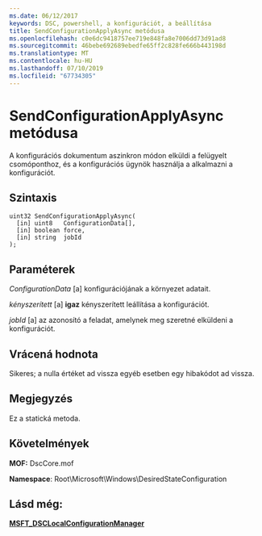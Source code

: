 ```yaml
---
ms.date: 06/12/2017
keywords: DSC, powershell, a konfigurációt, a beállítása
title: SendConfigurationApplyAsync metódusa
ms.openlocfilehash: c0e6dc9418757ee719e848fa8e7006dd73d91ad8
ms.sourcegitcommit: 46bebe692689ebedfe65ff2c828fe666b443198d
ms.translationtype: MT
ms.contentlocale: hu-HU
ms.lasthandoff: 07/10/2019
ms.locfileid: "67734305"
---
```

# <a name="sendconfigurationapplyasync-method"></a>SendConfigurationApplyAsync metódusa

A konfigurációs dokumentum aszinkron módon elküldi a felügyelt csomóponthoz, és a konfigurációs ügynök használja a alkalmazni a konfigurációt.

## <a name="syntax"></a>Szintaxis

```mof
uint32 SendConfigurationApplyAsync(
  [in] uint8   ConfigurationData[],
  [in] boolean force,
  [in] string  jobId
);
```

## <a name="parameters"></a>Paraméterek

*ConfigurationData* \[a\] konfigurációjának a környezet adatait.

*kényszerített* \[a\] **igaz** kényszerített leállítása a konfigurációt.

*jobId* \[a\] az azonosító a feladat, amelynek meg szeretné elküldeni a konfigurációt.

## <a name="return-value"></a>Vrácená hodnota

Sikeres; a nulla értéket ad vissza egyéb esetben egy hibakódot ad vissza.

## <a name="remarks"></a>Megjegyzés

Ez a statická metoda.

## <a name="requirements"></a>Követelmények

**MOF:** DscCore.mof

**Namespace**: Root\Microsoft\Windows\DesiredStateConfiguration

## <a name="see-also"></a>Lásd még:

[**MSFT_DSCLocalConfigurationManager**](msft-dsclocalconfigurationmanager.md)
